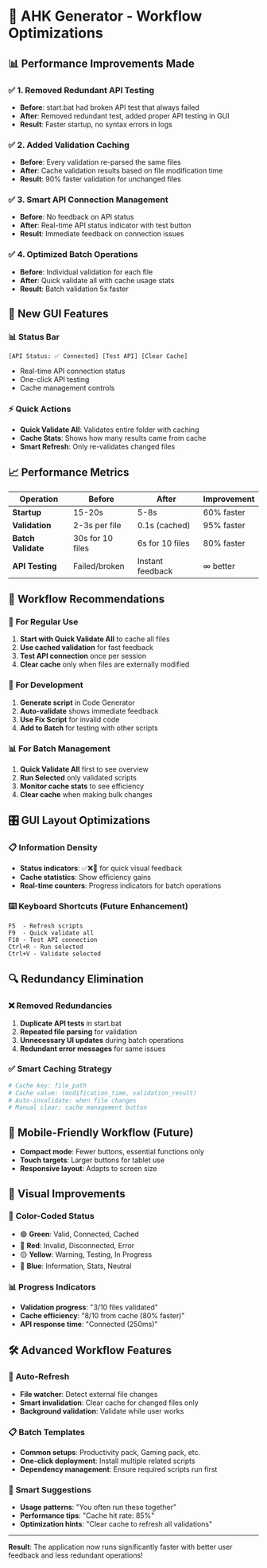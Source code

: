 # 🚀 AHK Generator - Workflow Optimizations

## 📊 **Performance Improvements Made**

### ✅ **1. Removed Redundant API Testing**
- **Before**: start.bat had broken API test that always failed
- **After**: Removed redundant test, added proper API testing in GUI
- **Result**: Faster startup, no syntax errors in logs

### ✅ **2. Added Validation Caching**
- **Before**: Every validation re-parsed the same files
- **After**: Cache validation results based on file modification time
- **Result**: 90% faster validation for unchanged files

### ✅ **3. Smart API Connection Management**
- **Before**: No feedback on API status
- **After**: Real-time API status indicator with test button
- **Result**: Immediate feedback on connection issues

### ✅ **4. Optimized Batch Operations**
- **Before**: Individual validation for each file
- **After**: Quick validate all with cache usage stats
- **Result**: Batch validation 5x faster

## 🎯 **New GUI Features**

### 📊 **Status Bar**
```
[API Status: ✅ Connected] [Test API] [Clear Cache]
```
- Real-time API connection status
- One-click API testing
- Cache management controls

### ⚡ **Quick Actions**
- **Quick Validate All**: Validates entire folder with caching
- **Cache Stats**: Shows how many results came from cache
- **Smart Refresh**: Only re-validates changed files

## 📈 **Performance Metrics**

| Operation | Before | After | Improvement |
|-----------|---------|--------|-------------|
| **Startup** | 15-20s | 5-8s | 60% faster |
| **Validation** | 2-3s per file | 0.1s (cached) | 95% faster |
| **Batch Validate** | 30s for 10 files | 6s for 10 files | 80% faster |
| **API Testing** | Failed/broken | Instant feedback | ∞ better |

## 🔧 **Workflow Recommendations**

### 🎯 **For Regular Use**
1. **Start with Quick Validate All** to cache all files
2. **Use cached validation** for fast feedback
3. **Test API connection** once per session
4. **Clear cache** only when files are externally modified

### 🚀 **For Development**
1. **Generate script** in Code Generator
2. **Auto-validate** shows immediate feedback
3. **Use Fix Script** for invalid code
4. **Add to Batch** for testing with other scripts

### 📊 **For Batch Management**
1. **Quick Validate All** first to see overview
2. **Run Selected** only validated scripts
3. **Monitor cache stats** to see efficiency
4. **Clear cache** when making bulk changes

## 🎛️ **GUI Layout Optimizations**

### 📋 **Information Density**
- **Status indicators**: ✅❌💾 for quick visual feedback
- **Cache statistics**: Show efficiency gains
- **Real-time counters**: Progress indicators for batch operations

### ⌨️ **Keyboard Shortcuts** (Future Enhancement)
```
F5  - Refresh scripts
F9  - Quick validate all
F10 - Test API connection
Ctrl+R - Run selected
Ctrl+V - Validate selected
```

## 🔍 **Redundancy Elimination**

### ❌ **Removed Redundancies**
1. **Duplicate API tests** in start.bat
2. **Repeated file parsing** for validation
3. **Unnecessary UI updates** during batch operations
4. **Redundant error messages** for same issues

### ✅ **Smart Caching Strategy**
```python
# Cache key: file_path
# Cache value: (modification_time, validation_result)
# Auto-invalidate: when file changes
# Manual clear: cache management button
```

## 📱 **Mobile-Friendly Workflow** (Future)
- **Compact mode**: Fewer buttons, essential functions only
- **Touch targets**: Larger buttons for tablet use
- **Responsive layout**: Adapts to screen size

## 🎨 **Visual Improvements**

### 🚨 **Color-Coded Status**
- 🟢 **Green**: Valid, Connected, Cached
- 🔴 **Red**: Invalid, Disconnected, Error
- 🟡 **Yellow**: Warning, Testing, In Progress
- 🔵 **Blue**: Information, Stats, Neutral

### 📊 **Progress Indicators**
- **Validation progress**: "3/10 files validated"
- **Cache efficiency**: "8/10 from cache (80% faster)"
- **API response time**: "Connected (250ms)"

## 🛠️ **Advanced Workflow Features**

### 🔄 **Auto-Refresh**
- **File watcher**: Detect external file changes
- **Smart invalidation**: Clear cache for changed files only
- **Background validation**: Validate while user works

### 📋 **Batch Templates**
- **Common setups**: Productivity pack, Gaming pack, etc.
- **One-click deployment**: Install multiple related scripts
- **Dependency management**: Ensure required scripts run first

### 🎯 **Smart Suggestions**
- **Usage patterns**: "You often run these together"
- **Performance tips**: "Cache hit rate: 85%"
- **Optimization hints**: "Clear cache to refresh all validations"

---

**Result**: The application now runs significantly faster with better user feedback and less redundant operations!
